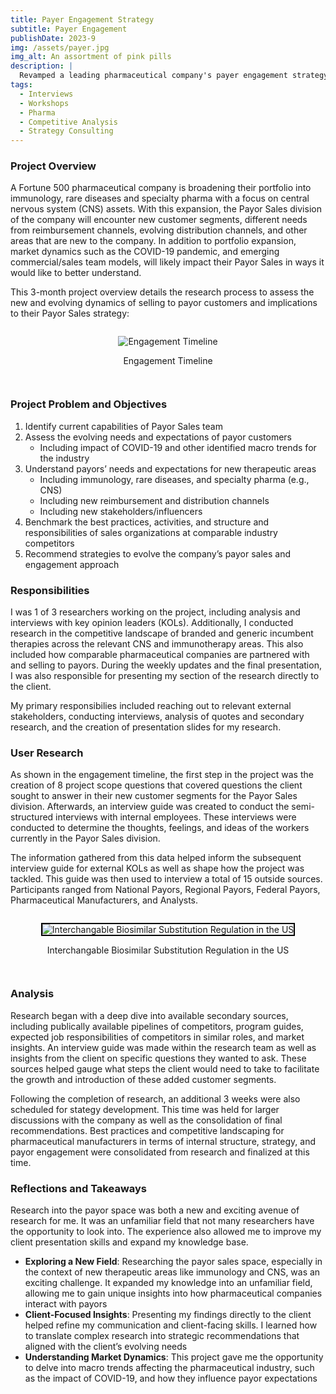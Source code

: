 ```yaml
---
title: Payer Engagement Strategy
subtitle: Payer Engagement
publishDate: 2023-9
img: /assets/payer.jpg
img_alt: An assortment of pink pills
description: |
  Revamped a leading pharmaceutical company's payer engagement strategy as it moves from primary care to specialty care
tags:
  - Interviews
  - Workshops
  - Pharma
  - Competitive Analysis
  - Strategy Consulting
---
```


### Project Overview

A Fortune 500 pharmaceutical company is broadening their portfolio into immunology, rare diseases and specialty pharma with a focus on central nervous system (CNS) assets. With this expansion, the Payor Sales division of the company will encounter new customer segments, different needs from reimbursement channels, evolving distribution channels, and other areas that are new to the company. In addition to portfolio expansion, market dynamics such as the COVID-19 pandemic, and emerging commercial/sales team models, will likely impact their Payor Sales in ways it would like to better understand.

This 3-month project overview details the research process to assess the new and evolving dynamics of selling to payor customers and implications to their Payor Sales strategy:

<div class = "img">
	<figure>
		<img
      alt="Engagement Timeline"
      src="/assets/payer-plan.png"
		/>
    <figcaption>
      <p>
        Engagement Timeline
      </p>
    </figcaption>
	</figure>
</div>

### Project Problem and Objectives

<ol>
  <li>Identify current capabilities of Payor Sales team</li>
  <li>
    Assess the evolving needs and expectations of payor customers
    <ul>
      <li>Including impact of COVID-19 and other identified macro trends for the industry</li>
    </ul>
  </li>
  <li>
    Understand payors’ needs and expectations for new therapeutic areas
    <ul>
      <li>Including immunology, rare diseases, and specialty pharma (e.g., CNS)</li>
      <li>Including new reimbursement and distribution channels</li>
      <li>Including new stakeholders/influencers</li>
    </ul>
  </li>
  <li>Benchmark the best practices, activities, and structure and responsibilities of sales organizations at comparable industry competitors</li>
  <li>Recommend strategies to evolve the company’s payor sales and engagement approach</li>
</ol>

### Responsibilities

I was 1 of 3 researchers working on the project, including analysis and interviews with key opinion leaders (KOLs). Additionally, I conducted research in the competitive landscape of branded and generic incumbent therapies across the relevant CNS and immunotherapy areas. This also included how comparable pharmaceutical companies are partnered with and selling to payors. During the weekly updates and the final presentation, I was also responsible for presenting my section of the research directly to the client.

My primary responsibilies included reaching out to relevant external stakeholders, conducting interviews, analysis of quotes and secondary research, and the creation of presentation slides for my research.

### User Research

As shown in the engagement timeline, the first step in the project was the creation of 8 project scope questions that covered questions the client sought to answer in their new customer segments for the Payor Sales division. Afterwards, an interview guide was created to conduct the semi-structured interviews with internal employees. These interviews were conducted to determine the thoughts, feelings, and ideas of the workers currently in the Payor Sales division.

The information gathered from this data helped inform the subsequent interview guide for external KOLs as well as shape how the project was tackled. This guide was then used to interview a total of 15 outside sources. Participants ranged from National Payors, Regional Payors, Federal Payors, Pharmaceutical Manufacturers, and Analysts.

<div class = "img">
	<figure>
		<img
      alt="Interchangable Biosimilar Substitution Regulation in the US"
      src="/assets/payer-regulation.png"
      style = "border: 2px solid #000000;"
		/>
    <figcaption>
      <p>
        Interchangable Biosimilar Substitution Regulation in the US
      </p>
    </figcaption>
	</figure>
</div>

### Analysis

Research began with a deep dive into available secondary sources, including publically available pipelines of competitors, program guides, expected job responsibilities of competitors in similar roles, and market insights. An interview guide was made within the research team as well as insights from the client on specific questions they wanted to ask. These sources helped gauge what steps the client would need to take to facilitate the growth and introduction of these added customer segments.

Following the completion of research, an additional 3 weeks were also scheduled for stategy development. This time was held for larger discussions with the company as well as the consolidation of final recommendations. Best practices and competitive landscaping for pharmaceutical manufacturers in terms of internal structure, strategy, and payor engagement were consolidated from research and finalized at this time.

### Reflections and Takeaways

Research into the payor space was both a new and exciting avenue of research for me. It was an unfamiliar field that not many researchers have the opportunity to look into. The experience also allowed me to improve my client presentation skills and expand my knowledge base.

- **Exploring a New Field**: Researching the payor sales space, especially in the context of new therapeutic areas like immunology and CNS, was an exciting challenge. It expanded my knowledge into an unfamiliar field, allowing me to gain unique insights into how pharmaceutical companies interact with payors
- **Client-Focused Insights**: Presenting my findings directly to the client helped refine my communication and client-facing skills. I learned how to translate complex research into strategic recommendations that aligned with the client’s evolving needs
- **Understanding Market Dynamics**: This project gave me the opportunity to delve into macro trends affecting the pharmaceutical industry, such as the impact of COVID-19, and how they influence payor expectations

<style>
    .img {
    display: flex;
    justify-content: center;
    }

  	.img figcaption{
		font-size: var(--text-md);
		text-align: center;
	}
  </style>
